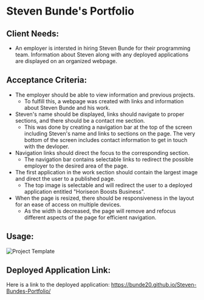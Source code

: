 # Steven Bunde's Portfolio

## Client Needs:
- An employer is intersted in hiring Steven Bunde for their programming team. Information about Steven along with any deployed applications are displayed on an organized webpage.

## Acceptance Criteria:
- The employer should be able to view information and previous projects.
    - To fulfill this, a webpage was created with links and information about Steven Bunde and his work.
- Steven's name should be displayed, links should navigate to proper sections, and there should be a contact me section.
    - This was done by creating a navigation bar at the top of the screen including Steven's name and links to sections on the page. The very bottom of the screen includes contact information to get in touch with the devloper.
- Navigation links should direct the focus to the corresponding section.
    - The navigation bar contains selectable links to redirect the possible employer to the desired area of the page.
- The first application in the work section should contain the largest image and direct the user to a published page.
    - The top image is selectable and will redirect the user to a deployed application entitled "Horiseon Boosts Business".
- When the page is resized, there should be responsiveness in the layout for an ease of access on multiple devices.
    - As the width is decreased, the page will remove and refocus different aspects of the page for efficient navigation.

## Usage:
![Project Template](https://github.com/Bunde20/Steven-Bundes-Portfolio/assets/135177057/8c1c5924-51bc-4cfa-ad72-a19b5c6d72a2)

## Deployed Application Link:
Here is a link to the deployed application: https://bunde20.github.io/Steven-Bundes-Portfolio/

